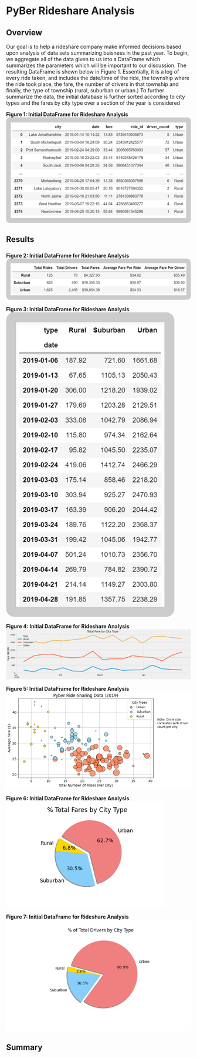 # PyBer Rideshare Analysis
## Overview
Our goal is to help a rideshare company make informed decisions based upon analysis of data sets summarizing buisness in the past year. To begin, we aggregate all of the data given to us into a DataFrame which summarizes the parameters which will be important to our discussion. The resulting DataFrame is shown below in Figure 1.  Essentially, it is a log of every ride taken, and includes the date/time of the ride, the township where the ride took place, the fare, the number of drivers in that township and finally, the type of township (rural, suburban or urban.) To further summarize the data, the initial database is further sorted according to city types and the fares by city type over a section of the year is considered

**Figure 1: Initial DataFrame for Rideshare Analysis**
![alt_text](https://github.com/aamotz001/PyBer_Analysis/blob/main/Images/Fig1.png)


## Results
### 
**Figure 2: Initial DataFrame for Rideshare Analysis**
![alt_text](https://github.com/aamotz001/PyBer_Analysis/blob/main/Images/Fig2.png)

**Figure 3: Initial DataFrame for Rideshare Analysis**
![alt_text](https://github.com/aamotz001/PyBer_Analysis/blob/main/Images/Fig3.png)

**Figure 4: Initial DataFrame for Rideshare Analysis**
![alt_text](https://github.com/aamotz001/PyBer_Analysis/blob/main/analysis/Dev2_Plot.png)

**Figure 5: Initial DataFrame for Rideshare Analysis**
![alt_text](https://github.com/aamotz001/PyBer_Analysis/blob/main/analysis/Fig1.png)

**Figure 6: Initial DataFrame for Rideshare Analysis**
![alt_text](https://github.com/aamotz001/PyBer_Analysis/blob/main/analysis/Fig5.png)

**Figure 7: Initial DataFrame for Rideshare Analysis**
![alt_text](https://github.com/aamotz001/PyBer_Analysis/blob/main/analysis/Fig7.png)

## Summary
